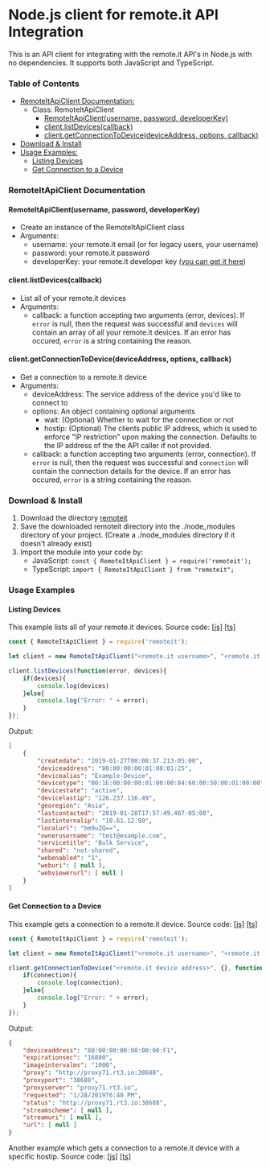 # Node.js client for remote.it API Integration

This is an API client for integrating with the remote.it API's in Node.js with no dependencies. It supports both JavaScript and TypeScript.

### Table of Contents
- [RemoteItApiClient Documentation:](#remoteitapiclient-documentation)
	- Class: RemoteItApiClient
        - [RemoteItApiClient(username, password, developerKey)](#remoteitapiclientusername-password-developerkey)
		- [client.listDevices(callback)](#clientlistdevicescallback)
		- [client.getConnectionToDevice(deviceAddress, options, callback)](#clientgetconnectiontodevicedeviceaddress-options-callback)
- [Download & Install](#download--install)
- [Usage Examples:](#usage-examples)
	- [Listing Devices](#listing-devices)
	- [Get Connection to a Device](#get-connection-to-a-device)

### RemoteItApiClient Documentation

#### RemoteItApiClient(username, password, developerKey)
- Create an instance of the RemoteItApiClient class
- Arguments:
	- username: your remote.it email (or for legacy users, your username)
	- password: your remote.it password
    - developerKey: your remote.it developer key ([you can get it here](https://app.remote.it/account.html "you can get it here"))

#### client.listDevices(callback)
- List all of your remote.it devices
- Arguments:
	- callback: a function accepting two arguments (error, devices). If `error` is null, then the request was successful and `devices` will contain an array of all your remote.it devices. If an error has occured, `error` is a string containing the reason.

#### client.getConnectionToDevice(deviceAddress, options, callback)
- Get a connection to a remote.it device
- Arguments:
	- deviceAddress: The service address of the device you'd like to connect to
	- options: An object containing optional arguments
		- wait: (Optional) Whether to wait for the connection or not
		- hostip: (Optional) The clients public IP address, which is used to enforce "IP restriction" upon making the connection. Defaults to the IP address of the the API caller if not provided.
	- callback: a function accepting two arguments (error, connection). If `error` is null, then the request was successful and `connection` will contain the connection details for the device. If an error has occured, `error` is a string containing the reason.

### Download & Install
1. Download the directory [remoteit](remoteit)
2. Save the downloaded remoteit directory into the ./node_modules directory of your project. (Create a ./node_modules directory if it doesn't already exist)
3. Import the module into your code by:
	- JavaScript: `const { RemoteItApiClient } = require('remoteit');`
	- TypeScript: `import { RemoteItApiClient } from "remoteit";`

### Usage Examples

#### Listing Devices
This example lists all of your remote.it devices. Source code: [\[js\]](examples-js/list-devices.js) [\[ts\]](examples-ts/list-devices.ts)
```javascript
const { RemoteItApiClient } = require('remoteit');

let client = new RemoteItApiClient("<remote.it username>", "<remote.it password>", "<remote.it developer key>");

client.listDevices(function(error, devices){
    if(devices){
        console.log(devices)
    }else{
        console.log("Error: " + error);
    }
});
```
Output:
```json
[
    {
        "createdate": "2019-01-27T00:08:37.213-05:00",
        "deviceaddress": "80:00:00:00:01:00:01:25",
        "devicealias": "Example-Device",
        "devicetype": "00:1E:00:00:00:01:00:00:04:60:00:50:00:01:00:00",
        "devicestate": "active",
        "devicelastip": "126.237.116.49",
        "georegion": "Asia",
        "lastcontacted": "2019-01-28T17:57:49.467-05:00",
        "lastinternalip": "10.61.12.80",
        "localurl": "bm9uZQ==",
        "ownerusername": "test@example.com",
        "servicetitle": "Bulk Service",
        "shared": "not-shared",
        "webenabled": "1",
        "weburi": [ null ],
        "webviewerurl": [ null ]
    }
]
```

#### Get Connection to a Device
This example gets a connection to a remote.it device. Source code: [\[js\]](examples-js/get-connection-to-device.js) [\[ts\]](examples-ts/get-connection-to-device.ts)
```javascript
const { RemoteItApiClient } = require('remoteit');

let client = new RemoteItApiClient("<remote.it username>", "<remote.it password>", "<remote.it developer key>");

client.getConnectionToDevice("<remote.it device address>", {}, function(error, connection){
    if(connection){
        console.log(connection);
    }else{
        console.log("Error: " + error);
    }
});
```
Output:
```json
{
    "deviceaddress": "80:00:00:00:00:00:00:F1",
    "expirationsec": "16880",
    "imageintervalms": "1000",
    "proxy": "http://proxy71.rt3.io:38688",
    "proxyport": "38688",
    "proxyserver": "proxy71.rt3.io",
    "requested": "1/28/2019T6:40 PM",
    "status": "http://proxy71.rt3.io:38688",
    "streamscheme": [ null ],
    "streamuri": [ null ],
    "url": [ null ]
}
```
Another example which gets a connection to a remote.it device with a specific hostip. Source code: [\[js\]](examples-js/get-connection-to-device-for-hostip.js) [\[ts\]](examples-ts/get-connection-to-device-for-hostip.ts)